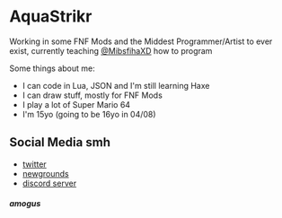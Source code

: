 # AquaStrikr
Working in some FNF Mods and the Middest Programmer/Artist to ever exist, currently teaching [@MibsfihaXD](https://github.com/MibsfihaXD) how to program







Some things about me:
- I can code in Lua, JSON and I'm still learning Haxe
- I can draw stuff, mostly for FNF Mods
- I play a lot of Super Mario 64
- I'm 15yo (going to be 16yo in 04/08)

## Social Media smh
- [twitter](https://twitter.com/AquaStrikr_)
- [newgrounds](https://daaquastrikr.newgrounds.com)
- [discord server](https://discord.gg/qrngmWvxzP)  

##### amogus
